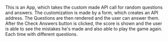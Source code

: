 This is an App, which takes the custom made API call for random questions and answers. The customization is made by a form, which creates an API
address. The Questions are then rendered and the user can answer them. After the Check Answers button is clicked, the score is shown and the user
is able to see the mistakes he's made and also able to play the game again. Each time with different questions.
